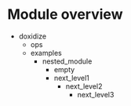 # Module overview

* doxidize
  * ops
  * examples
    * nested_module
      * empty
      * next_level1
        * next_level2
          * next_level3
